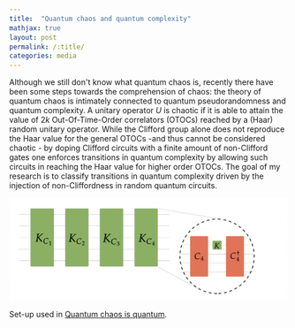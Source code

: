 ```yaml
---
title:  "Quantum chaos and quantum complexity"
mathjax: true
layout: post
permalink: /:title/
categories: media
---
```



 Although we still don't know what quantum chaos is, recently there have been some steps towards the comprehension of chaos: the theory of         quantum chaos is intimately connected to quantum pseudorandomness and quantum complexity. A unitary operator $U$ is chaotic if it is able to attain the value of $2k$ Out-Of-Time-Order correlators (OTOCs) reached by a (Haar) random unitary operator. While the Clifford group alone does not reproduce the Haar value for the general OTOCs -and thus cannot be considered chaotic - by doping Clifford circuits with a finite amount of non-Clifford gates one enforces transitions in quantum complexity by allowing such circuits in reaching the Haar value for higher order OTOCs. The goal of my research is to classify transitions in quantum complexity driven by the injection of non-Cliffordness in random quantum circuits.
  
  ![transitions](websiteprova1.jpg)
  
  Set-up used in [Quantum chaos is quantum](https://arxiv.org/abs/2102.08406).

